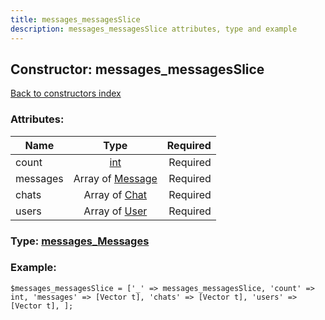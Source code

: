 ```yaml
---
title: messages_messagesSlice
description: messages_messagesSlice attributes, type and example
---
```

## Constructor: messages\_messagesSlice  
[Back to constructors index](index.md)



### Attributes:

| Name     |    Type       | Required |
|----------|:-------------:|---------:|
|count|[int](../types/int.md) | Required|
|messages|Array of [Message](../types/Message.md) | Required|
|chats|Array of [Chat](../types/Chat.md) | Required|
|users|Array of [User](../types/User.md) | Required|



### Type: [messages\_Messages](../types/messages_Messages.md)


### Example:

```
$messages_messagesSlice = ['_' => messages_messagesSlice, 'count' => int, 'messages' => [Vector t], 'chats' => [Vector t], 'users' => [Vector t], ];
```
